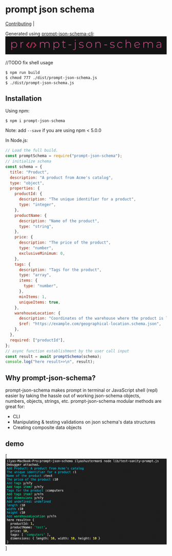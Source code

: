 <!-- @format -->

# prompt json schema

[Contributing](https://github.com/ilyashusterman/prompt-json-schema/blob/master/README.md) |

Generated using [prompt-json-schema-cli](https://www.npmjs.com/package/prompt-json-schema):
[![N|prompt-json-schema](https://github.com/ilyashusterman/prompt-json-schema/blob/master/docs/logo.png)](https://www.npmjs.com/package/prompt-json-schema)

//TODO fix shell usage

```shell
$ npm run build
$ chmod 777 ./dist/prompt-json-schema.js
$ ./dist/prompt-json-schema.js
```

## Installation

Using npm:

```shell
$ npm i prompt-json-schema
```

Note: add `--save` if you are using npm < 5.0.0

In Node.js:

```js
// Load the full build.
const promptSchema = require("prompt-json-schema");
// initialize schema
const schema = {
  title: "Product",
  description: "A product from Acme's catalog",
  type: "object",
  properties: {
    productId: {
      description: "The unique identifier for a product",
      type: "integer",
    },
    productName: {
      description: "Name of the product",
      type: "string",
    },
    price: {
      description: "The price of the product",
      type: "number",
      exclusiveMinimum: 0,
    },
    tags: {
      description: "Tags for the product",
      type: "array",
      items: {
        type: "number",
      },
      minItems: 1,
      uniqueItems: true,
    },
    warehouseLocation: {
      description: "Coordinates of the warehouse where the product is located.",
      $ref: "https://example.com/geographical-location.schema.json",
    },
  },
  required: ["productId"],
};
// async function establishment by the user call input
const result = await promptSchema(schema);
console.log("here result>>\n", result);
```

## Why prompt-json-schema?

prompt-json-schema makes prompt in terminal or JavaScript shell (repl) easier by taking the hassle out of working json-schema objects,<br>
numbers, objects, strings, etc. prompt-json-schema modular methods are great for:

- CLI
- Manipulating & testing validations on json schema's data structures
- Creating composite data objects

## demo

[![N|demo-terminal](https://github.com/ilyashusterman/prompt-json-schema/blob/master/docs/terminal_demo.png)]
